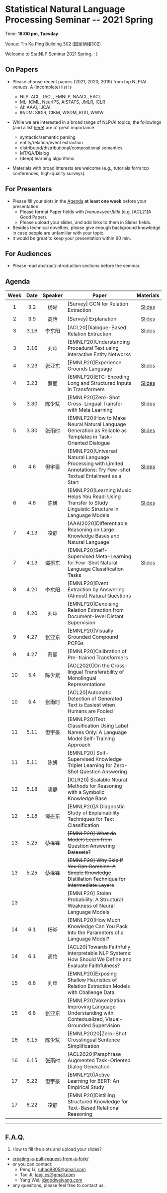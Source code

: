  # Statistical Natural Language Processing Seminar -- 2021 Spring

Time: **18:00 pm, Tuesday**

Venue: Tin Ka Ping Building 302 (田家炳楼302)

Welcome to StatNLP Seminar 2021 Spring. : )

## On Papers

- Please choose recent papers (2021, 2020, 2019) from top NLP/AI venues. A (incomplete) list is
  - NLP: ACL, TACL, EMNLP, NAACL, EACL
  - ML:  ICML, NeurIPS, AISTATS, JMLR, ICLR
  - AI:  AAAI, IJCAI
  - IR/DM: SIGIR, CIKM, WSDM, KDD, WWW

- While we are interested in a broad range of NLP/AI topics, the followings (and a list [here](https://slack-files.com/T22T1UP8Q-FLT6K0WDV-c037db5283)) are of great importance
  - syntactic/semantic parsing
  - entity/relation/event extraction
  - distributed/distributional/compositional semantics
  - MT/QA/Dialog
  - (deep) learning algorithms

- Materials with broad interests are welcome (e.g., tutorials form top conferences, high-quality surveys).

## For Presenters

- Please fill your slots in the [Agenda](#agenda) **at least one week** before your presentation.
  - Please format Paper fields with *[venue+year]title* (e.g. [ACL21]A Good Paper).
  - Please upload your slides, and add links to them in Slides fields.
- Besides technical novelties, please give enough background knowledge in case people are unfamiliar with your topic.
- It would be great to keep your presentation within 60 min.

## For Audiences

- Please read abstract/introduction sections before the seminar.

## Agenda

Week   | Date | Speaker   | Paper   | Materials
:---:  | :---: | :---: | --- | :---:
1      |  3.2 | 杨晰 | [Survey] GCN for Relation Extraction  | [Slides](https://github.com/AntNLP/seminar/blob/79043203eb41efc1f5c6fbe76d1788f9d4cdecc4/2021Spring_StatNLP/week1/GCN_for_RE_xyang.pdf)
2      |  3.9 | 高怡 | [Survey] Explanation | [Slides](https://github.com/AntNLP/seminar/blob/bbd9e114c7356ae3a9475a05156c5a74baa91a13/2021Spring_StatNLP/week2/gaoyi_explanation.pptx)
3      |  3.16 | 李东阳 | [ACL20]Dialogue-Based Relation Extraction | [Slides](https://github.com/AntNLP/seminar/blob/bbd9e114c7356ae3a9475a05156c5a74baa91a13/2021Spring_StatNLP/week3/%E6%9D%8E%E4%B8%9C%E9%98%B3.pptx)
3      |  3.16 |  刘申 | [EMNLP20]Understanding Procedural Text using Interactive Entity Networks | 
4      |  3.23 | 张亚东 | [EMNLP20]Experience Grounds Language | [Slides](https://github.com/AntNLP/seminar/blob/bbd9e114c7356ae3a9475a05156c5a74baa91a13/2021Spring_StatNLP/week4/%E5%BC%A0%E4%BA%9A%E4%B8%9C.pptx)
4      |  3.23 | 蔡丽 | [EMNLP20]ETC: Encoding Long and Structured Inputs in Transformers | [Slides](https://github.com/AntNLP/seminar/blob/bbd9e114c7356ae3a9475a05156c5a74baa91a13/2021Spring_StatNLP/week4/ETC-%E8%94%A1%E4%B8%BD.pptx)
5      |  3.30 | 陈少斌 | [EMNLP20]Zero-Shot Cross-Lingual Transfer with Meta Learning | [Slides](https://github.com/AntNLP/seminar/blob/bbd9e114c7356ae3a9475a05156c5a74baa91a13/2021Spring_StatNLP/week5/%E9%99%88%E5%B0%91%E6%96%8C.pptx)
5      |  3.30 | 张雨时 | [EMNLP20]How to Make Neural Natural Language Generation as Reliable as Templates in Task-Oriented Dialogue | [Slides](https://github.com/AntNLP/seminar/blob/bbd9e114c7356ae3a9475a05156c5a74baa91a13/2021Spring_StatNLP/week5/%E5%BC%A0%E9%9B%A8%E6%97%B6.pptx)
6      |  4.6 | 但宇豪 | [EMNLP20]Universal Natural Language Processing with Limited Annotations: Try Few-shot Textual Entailment as a Start | [Slides](https://github.com/AntNLP/seminar/blob/bbd9e114c7356ae3a9475a05156c5a74baa91a13/2021Spring_StatNLP/week6/%E4%BD%86%E5%AE%87%E8%B1%AA-UFO.pptx)
6      |  4.6 | 陈妍 | [EMNLP20]Learning Music Helps You Read: Using Transfer to Study Linguistic Structure in Language Models | [Slides](https://github.com/AntNLP/seminar/blob/c3792d07c395361ac84d2721e5a50746c693ddd3/2021Spring_StatNLP/week6/%E9%99%88%E5%A6%8D.pdf)
7      |  4.13 | 凌静 | [AAAI2020]Differentiable Reasoning on Large Knowledge Bases and Natural Language | 
7      |  4.13 | 谭振东 | [EMNLP20]Self-Supervised Meta-Learning for Few-Shot Natural Language Classification Tasks | [Slides](https://github.com/AntNLP/seminar/blob/10da82c3df6844417b58529465f47752dbd6e840/2021Spring_StatNLP/week7/%E8%B0%AD%E6%8C%AF%E4%B8%9C.pdf)
8      |  4.20 |  李东阳 | [EMNLP20]Event Extraction by Answering (Almost) Natural Questions | 
8      |  4.20 |  刘申 | [EMNLP20]Denoising Relation Extraction from Document-level Distant Supervision | 
9      |  4.27 | 张亚东 | [EMNLP20]Visually Grounded Compound PCFGs | 
9      |  4.27 | 蔡丽 | [EMNLP20]Calibration of Pre-trained Transformers | 
10      |  5.4 | 陈少斌 | [ACL2020]On the Cross-lingual Transferability of Monolingual Representations | 
10      |  5.4 | 张雨时 | [ACL20]Automatic Detection of Generated Text is Easiest when Humans are Fooled | 
11      |  5.11 | 但宇豪 | [EMNLP20]Text Classiﬁcation Using Label Names Only: A Language Model Self-Training Approach | 
11      |  5.11 | 陈妍 | [EMNLP20] Self-Supervised Knowledge Triplet Learning for Zero-Shot Question Answering | 
12      |  5.18 | 凌静 | [ICLR20] Scalable Neural Methods for Reasoning with a Symbolic Knowledge Base | 
12      |  5.18 | 谭振东 |[EMNLP20]A Diagnostic Study of Explainability Techniques for Text Classification  | 
13      |  5.25 | ~~蔡泽锋~~ | ~~[EMNLP20] What do Models Learn from Question Answering Datasets?~~| 
13      |  5.25 | ~~蔡泽锋~~ | ~~[EMNLP20] Why Skip If You Can Combine: A Simple Knowledge Distillation Technique for Intermediate Layers~~ | 
13      |       |       | [EMNLP20] Stolen Probability: A Structural Weakness of Neural Language Models | 
14      |  6.1 | 杨晰 | [EMNLP20]How Much Knowledge Can You Pack Into the Parameters of a Language Model? | 
14      |  6.1 | 高怡 | [ACL20]Towards Faithfully Interpretable NLP Systems: How Should We Define and Evaluate Faithfulness? | 
15      |  6.8 | 刘申 | [EMNLP20]Exposing Shallow Heuristics of Relation Extraction Models with Challenge Data | 
15      |  6.8 | 张亚东 | [EMNLP20]Vokenization: Improving Language Understanding with Contextualized, Visual-Grounded Supervision | 
16      |  6.15 | 陈少斌 | [EMNLP2020]Zero-Shot Crosslingual Sentence Simplification | 
16      |  6.15 | 张雨时 | [ACL2020]Paraphrase Augmented Task-Oriented Dialog Generation | 
17      |  6.22 | 但宇豪 | [EMNLP20]Active Learning for BERT: An Empirical Study | 
17      |  6.22 | 凌静 |[EMNLP20]Distilling Structured Knowledge for Text-Based Relational Reasoning  | 


---
## F.A.Q.

1. How to fill the slots and upload your slides?
- [creating-a-pull-request-from-a-fork/](https://help.github.com/articles/creating-a-pull-request-from-a-fork/)
- or you can contact:
  - Peng Li, <ruhao9805@gmail.com>
  - Tao Ji, <taoji.cs@gmail.com>
  - Yang Wei, <i@godweiyang.com>
- any quesitons, please feel free to contact us.
